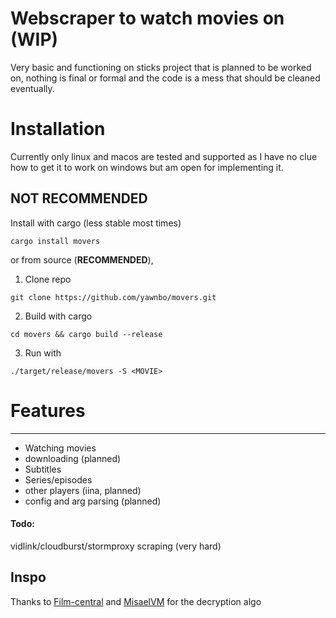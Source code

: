 # Webscraper to watch movies on (WIP)
Very basic and functioning on sticks project that is planned to be worked on, nothing is final or formal and the code is a mess that should be cleaned eventually.

# Installation
Currently only linux and macos are tested and supported as I have no clue how to get it to work on windows but am open for implementing it.

## NOT RECOMMENDED 

Install with cargo (less stable most times)
```
cargo install movers
```
or from source (**RECOMMENDED**),  
1. Clone repo
```
git clone https://github.com/yawnbo/movers.git
```
2. Build with cargo
```
cd movers && cargo build --release
```
3. Run with 
```
./target/release/movers -S <MOVIE>
```

# Features
---
- Watching movies
- downloading (planned)
- Subtitles
- Series/episodes
- other players (iina, planned)
- config and arg parsing (planned)

#### Todo:
vidlink/cloudburst/stormproxy scraping (very hard)
## Inspo
Thanks to [Film-central](https://github.com/JDALab/film-central) and [MisaelVM](https://github.com/MisaelVM) for the decryption algo
